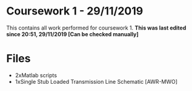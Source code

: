 # Coursework 1 - 29/11/2019

This contains all work performed for coursework 1.
**This was last edited since 20:51, 29/11/2019 [Can be checked manually]**

# Files

- 2xMatlab scripts
- 1xSingle Stub Loaded Transmission Line Schematic [AWR-MWO]
